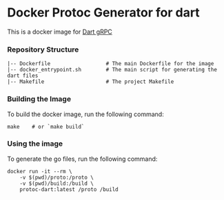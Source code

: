 # Docker Protoc Generator for dart

This is a docker image for [Dart gRPC](https://grpc.io/docs/languages/dart/quickstart/)

### Repository Structure

```
|-- Dockerfile                  # The main Dockerfile for the image
|-- docker_entrypoint.sh        # The main script for generating the dart files
|-- Makefile                    # The project Makefile
```

### Building the Image

To build the docker image, run the following command:

```
make    # or `make build`
```

### Using the image

To generate the go files, run the following command:

```
docker run -it --rm \
    -v $(pwd)/proto:/proto \
    -v $(pwd)/build:/build \
    protoc-dart:latest /proto /build
```